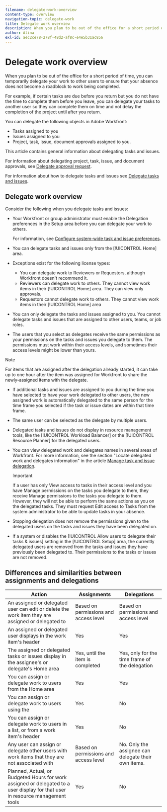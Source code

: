 ```yaml
---
filename: delegate-work-overview
content-type: overview
navigation-topic: delegate-work
title: Delegate work overview
description: When you plan to be out of the office for a short period of time, you can temporarily delegate your work to other users to ensure that your absence does not become a roadblock to work being completed. 
author: Alina
exl-id: aec2ce78-278f-48d2-af8c-e4e5b31ac856
---
```

# Delegate work overview

When you plan to be out of the office for a short period of time, you can temporarily delegate your work to other users to ensure that your absence does not become a roadblock to work being completed. 

For example, if certain tasks are due before you return but you do not have the time to complete them before you leave, you can delegate your tasks to another user so they can complete them on time and not delay the completion of the project until after you return.

You can delegate the following objects in Adobe Workfront:

  <!--
  <li data-mc-conditions="QuicksilverOrClassic.Draft mode"> <p>Projects where you are designated as the Project Owner (not yet, not for the MVP)</p> </li>
  -->

* Tasks assigned to you
* Issues assigned to you
* Project, task, issue, document approvals assigned to you.

This article contains general information about delegating tasks and issues.

For information about delegating project, task, issue, and document approvals, see [Delegate approval request](../../review-and-approve-work/manage-approvals/delegate-approval-requests.md).

For information about how to delegate tasks and issues see [Delegate tasks and issues](../../manage-work/delegate-work/how-to-delegate-work.md).

## Delegate work overview

Consider the following when you delegate tasks and issues:

* Your Workfront or group administrator must enable the Delegation preferences in the Setup area before you can delegate your work to others.

  For information, see [Configure system-wide task and issue preferences](../../administration-and-setup/set-up-workfront/configure-system-defaults/set-task-issue-preferences.md).
* You can delegate tasks and issues only from the [!UICONTROL Home] area.
* Exceptions exist for the following license types:
  
  * You can delegate work to Reviewers or Requestors, although Workfront doesn't recommend it.
  * Reviewers can delegate work to others. They cannot view work items in their [!UICONTROL Home] area. They can view only approvals. 
  * Requestors cannot delegate work to others. They cannot view work items in their [!UICONTROL Home] area
* You can only delegate the tasks and issues assigned to you. You cannot delegate tasks and issues that are assigned to other users, teams, or job roles.
<!-- drafted this bullet - make it live when the change is made during 22.4 release: * You can only delegate tasks and issues that are not completed before the delegation's start date. If a work item completes during the delegation time frame, the item remains in the Home area of the delegate and of the assignee for 2 weeks before Workfront automatically removes it. -->
* The users that you select as delegates receive the same  permissions as your permissions on the tasks and issues you delegate to them. The permissions must work within their access levels, and sometimes their access levels might be lower than yours.

>[!NOTE]
>
>  For items that are assigned after the delegation already started, it can take up to one hour after the item was assigned for Workfront to share the newly-assigned items with the delegate.

* If additional tasks and issues are assigned to you during the time you have selected to have your work delegated to other users, the new assigned work is automatically delegated to the same person for the time frame you selected if the task or issue dates are within that time frame. 
* The same user can be selected as the delegate by multiple users. 
* Delegated tasks and issues do not display in resource management tools, like the [!UICONTROL Workload Balancer] or the [!UICONTROL Resource Planner] for the delegated users. 
* You can view delegated work and delegates names in several areas of Workfront. For more information, see the section "Locate delegated work and delegates information" in the article [Manage task and issue delegation](../delegate-work/how-to-delegate-work.md).


  >[!IMPORTANT]
  >
  >  If a user has only View access to tasks in their access level and you have Manage permissions on the tasks you delegate to them, they receive Manage permissions to the tasks you delegate to them. However, they will not be able to perform the same actions as you on the delegated tasks. They must request Edit access to Tasks from the system administrator to be able to update tasks in your absence. 
  
* Stopping delegation does not remove the permissions given to the delegated users on the tasks and issues they have been delegated on. 
* If a system or  disables the [!UICONTROL Allow users to delegate their tasks & issues] setting in the [!UICONTROL Setup] area, the currently delegated users are removed from the tasks and issues they have previously been delegated to. Their permissions to the tasks or issues are not removed.

## Differences and similarities between assignments and delegations

| Action                                                                                                                         | Assignments                           | Delegations                                         |
|--------------------------------------------------------------------------------------------------------------------------------|---------------------------------------|-----------------------------------------------------|
| An assigned or delegated user can edit or delete the work item they are assigned or delegated to                               | Based on permissions and access level | Based on permissions and access level               |
| An assigned or delegated user displays in the work item's header                                                               | Yes                                   | Yes                                                 |
| The assigned or delegated tasks or issues display in the assignee's or delegate's Home area                                    | Yes, until the item is completed      | Yes, only for the time frame of the delegation      |
| You can assign or delegate work to users from the Home area                                                                    | Yes                                   | Yes                                                 |
| You can assign or delegate work to users using the                                                                             | Yes                                   | No                                                  |
| You can assign or delegate work to users in a list, or from a work item's header                                               | Yes                                   | No                                                  |
| Any user can assign or delegate other users with work items that they are not associated with                                  | Based on permissions and access level | No. Only the assignee can delegate their own items. |
| Planned, Actual, or Budgeted Hours for work assigned or delegated to a user display for that user in resource management tools | Yes                                   | No                                                  |
